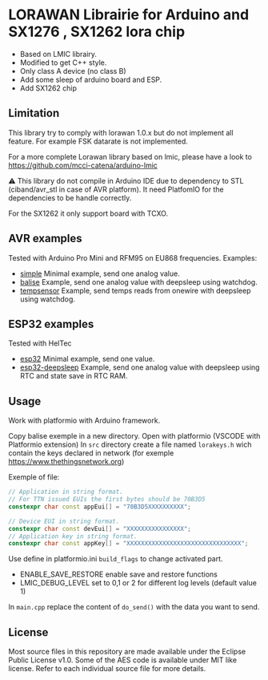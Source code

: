 # LORAWAN Librairie for Arduino and SX1276 , SX1262 lora chip

* Based on LMIC librairy.
* Modified to get C++ style.
* Only class A device (no class B)
* Add some sleep of arduino board and ESP.
* Add SX1262 chip

## Limitation

This library try to comply with lorawan 1.0.x but do not implement all feature. For example FSK datarate is not implemented.

For a more complete Lorawan library based on lmic, please have a look to <https://github.com/mcci-catena/arduino-lmic>

:warning: This library do not compile in Arduino IDE due to dependency to STL (ciband/avr_stl in case of AVR platform).
It need PlatfomIO for the dependencies to be handle correctly.

For the SX1262 it only support board with TCXO.

## AVR examples

Tested with Arduino Pro Mini and RFM95 on EU868 frequencies. Examples:

* [simple](examples/simple/) Minimal example, send one analog value.
* [balise](examples/balise/) Example, send one analog value with deepsleep using watchdog.
* [tempsensor](examples/tempsensor/) Example, send temps reads from onewire with deepsleep using watchdog.

## ESP32 examples

Tested with HelTec

* [esp32](examples/esp32/) Minimal example, send one value.
* [esp32-deepsleep](examples/esp32-deepsleep/) Example, send one analog value with deepsleep using RTC and state save in RTC RAM.

## Usage

Work with platformio with Arduino framework.

Copy balise exemple in a new directory.
Open with platformio (VSCODE with Platformio extension)
In ``src`` directory create a file named ``lorakeys.h`` wich contain the keys declared in network (for exemple <https://www.thethingsnetwork.org>)

Exemple of file:

```cpp
// Application in string format.
// For TTN issued EUIs the first bytes should be 70B3D5
constexpr char const appEui[] = "70B3D5XXXXXXXXXX";

// Device EUI in string format.
constexpr char const devEui[] = "XXXXXXXXXXXXXXXX";
// Application key in string format.
constexpr char const appKey[] = "XXXXXXXXXXXXXXXXXXXXXXXXXXXXXXXX";

```

Use define in platformio.ini `build_flags` to change activated part.

* ENABLE_SAVE_RESTORE enable save and restore functions
* LMIC_DEBUG_LEVEL set to 0,1 or 2 for different log levels (default value 1)

In ``main.cpp`` replace the content of ``do_send()`` with the data you want to send.


## License

Most source files in this repository are made available under the Eclipse Public License v1.0.
Some of the AES code is available under MIT like license. Refer to each individual source file for more details.
